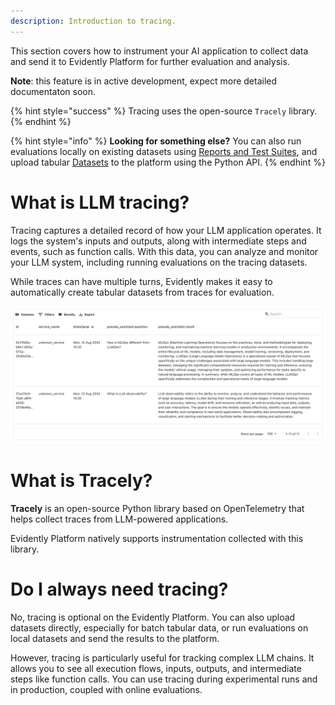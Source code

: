 ```yaml
---
description: Introduction to tracing.
---   
```


This section covers how to instrument your AI application to collect data and send it to Evidently Platform for further evaluation and analysis. 

**Note**: this feature is in active development, expect more detailed documentaton soon.

{% hint style="success" %}
Tracing uses the open-source `Tracely` library. 
{% endhint %}

{% hint style="info" %}
**Looking for something else?** You can also run evaluations locally on existing datasets using [Reports and Test Suites](../tests-and-reports/introduction.md), and upload tabular [Datasets](../datasets/datasets_overview.md) to the platform using the Python API. 
{% endhint %}

# What is LLM tracing?

Tracing captures a detailed record of how your LLM application operates. It logs the system's inputs and outputs, along with intermediate steps and events, such as function calls. With this data, you can analyze and monitor your LLM system, including running evaluations on the tracing datasets. 

While traces can have multiple turns, Evidently makes it easy to automatically create tabular datasets from traces for evaluation.

![](../.gitbook/assets/cloud/qs_tracing_dataset.png)

# What is Tracely?

**Tracely** is an open-source Python library based on OpenTelemetry that helps collect traces from LLM-powered applications. 

Evidently Platform natively supports instrumentation collected with this library.

# Do I always need tracing?

No, tracing is optional on the Evidently Platform. You can also upload datasets directly, especially for batch tabular data, or run evaluations on local datasets and send the results to the platform.

However, tracing is particularly useful for tracking complex LLM chains. It allows you to see all execution flows, inputs, outputs, and intermediate steps like function calls. You can use tracing during experimental runs and in production, coupled with online evaluations.
